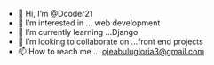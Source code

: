 - 👋 Hi, I’m @Dcoder21
- 👀 I’m interested in ... web development 
- 🌱 I’m currently learning ...Django
- 💞️ I’m looking to collaborate on ...front end projects 
- 📫 How to reach me ... ojeabulugloria3@gmail.com

<!---
Dcoder21/Dcoder21 is a ✨ special ✨ repository because its `README.md` (this file) appears on your GitHub profile.
You can click the Preview link to take a look at your changes.
--->

